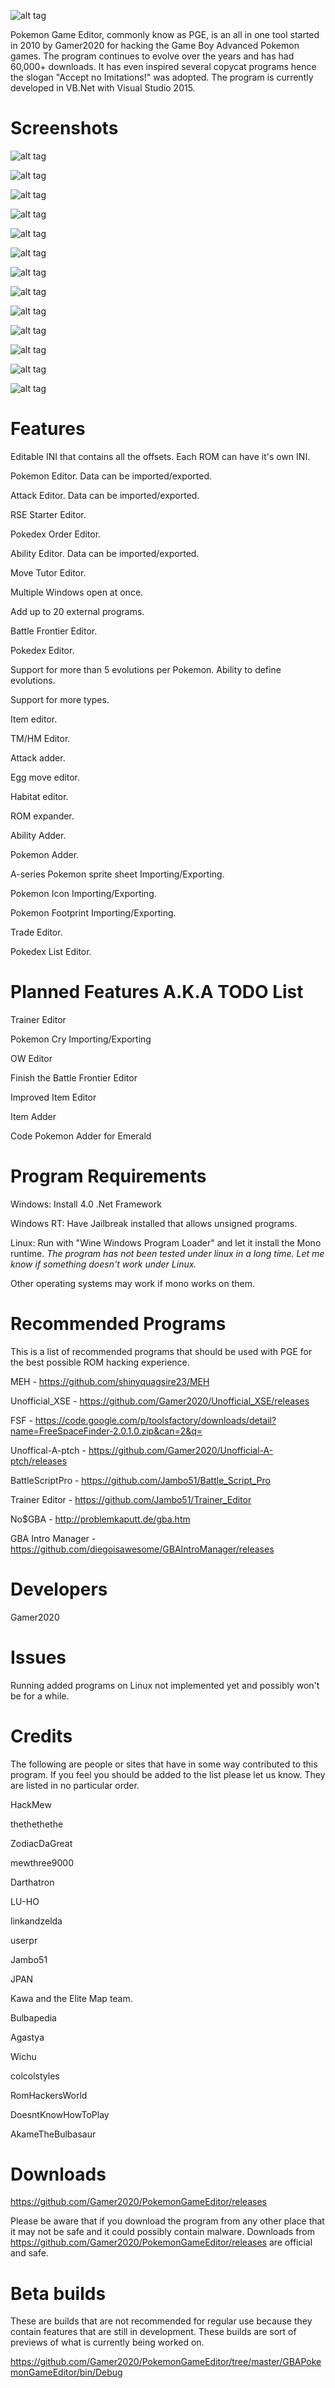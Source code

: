 ![alt tag](https://raw.githubusercontent.com/Gamer2020/PokemonGameEditor/master/Screenshots/PGEBANNER.png)

Pokemon Game Editor, commonly know as PGE, is an all in one tool started in 2010 by Gamer2020 for hacking the Game Boy Advanced Pokemon games. The program continues to evolve over the years and has had 60,000+ downloads. It has even inspired several copycat programs hence the slogan "Accept no Imitations!" was adopted. The program is currently developed in VB.Net with Visual Studio 2015.

Screenshots
=================

![alt tag](https://raw.githubusercontent.com/Gamer2020/PokemonGameEditor/master/Screenshots/1.png)

![alt tag](https://raw.githubusercontent.com/Gamer2020/PokemonGameEditor/master/Screenshots/2.png)

![alt tag](https://raw.githubusercontent.com/Gamer2020/PokemonGameEditor/master/Screenshots/3.png)

![alt tag](https://raw.githubusercontent.com/Gamer2020/PokemonGameEditor/master/Screenshots/4.png)

![alt tag](https://raw.githubusercontent.com/Gamer2020/PokemonGameEditor/master/Screenshots/5.png)

![alt tag](https://raw.githubusercontent.com/Gamer2020/PokemonGameEditor/master/Screenshots/6.png)

![alt tag](https://raw.githubusercontent.com/Gamer2020/PokemonGameEditor/master/Screenshots/7.png)

![alt tag](https://raw.githubusercontent.com/Gamer2020/PokemonGameEditor/master/Screenshots/8.png)

![alt tag](https://raw.githubusercontent.com/Gamer2020/PokemonGameEditor/master/Screenshots/9.png)

![alt tag](https://raw.githubusercontent.com/Gamer2020/PokemonGameEditor/master/Screenshots/10.png)

![alt tag](https://raw.githubusercontent.com/Gamer2020/PokemonGameEditor/master/Screenshots/11.png)

![alt tag](https://raw.githubusercontent.com/Gamer2020/PokemonGameEditor/master/Screenshots/12.png)

![alt tag](https://raw.githubusercontent.com/Gamer2020/PokemonGameEditor/master/Screenshots/13.png)

Features
=================

Editable INI that contains all the offsets. Each ROM can have it's own INI.

Pokemon Editor. Data can be imported/exported. 

Attack Editor. Data can be imported/exported. 

RSE Starter Editor.

Pokedex Order Editor.

Ability Editor. Data can be imported/exported. 

Move Tutor Editor.

Multiple Windows open at once.

Add up to 20 external programs.

Battle Frontier Editor.

Pokedex Editor.

Support for more than 5 evolutions per Pokemon. Ability to define evolutions.

Support for more types.

Item editor.

TM/HM Editor.

Attack adder.

Egg move editor.

Habitat editor.

ROM expander.

Ability Adder.

Pokemon Adder.

A-series Pokemon sprite sheet Importing/Exporting.

Pokemon Icon Importing/Exporting.

Pokemon Footprint Importing/Exporting.

Trade Editor.

Pokedex List Editor.

Planned Features A.K.A TODO List
=========================

Trainer Editor

Pokemon Cry Importing/Exporting

OW Editor

Finish the Battle Frontier Editor

Improved Item Editor

Item Adder

Code Pokemon Adder for Emerald

Program Requirements
====================

Windows: Install 4.0 .Net Framework

Windows RT: Have Jailbreak installed that allows unsigned programs.

Linux: Run with "Wine Windows Program Loader" and let it install the Mono runtime. *The program has not been tested under linux in a long time. Let me know if something doesn't work under Linux.*

Other operating systems may work if mono works on them.

Recommended Programs
====================

This is a list of recommended programs that should be used with PGE for the best possible ROM hacking experience.

MEH - https://github.com/shinyquagsire23/MEH

Unofficial_XSE - https://github.com/Gamer2020/Unofficial_XSE/releases

FSF - https://code.google.com/p/toolsfactory/downloads/detail?name=FreeSpaceFinder-2.0.1.0.zip&can=2&q=

Unoffical-A-ptch - https://github.com/Gamer2020/Unofficial-A-ptch/releases

BattleScriptPro - https://github.com/Jambo51/Battle_Script_Pro

Trainer Editor - https://github.com/Jambo51/Trainer_Editor

No$GBA - http://problemkaputt.de/gba.htm

GBA Intro Manager - https://github.com/diegoisawesome/GBAIntroManager/releases

Developers
=================
Gamer2020

Issues
=================
Running added programs on Linux not implemented yet and possibly won't be for a while.

Credits
=================

The following are people or sites that have in some way contributed to this program. If you feel you should be added to the list please let us know. They are listed in no particular order.

HackMew

thethethethe

ZodiacDaGreat

mewthree9000

Darthatron

LU-HO

linkandzelda

userpr

Jambo51

JPAN

Kawa and the Elite Map team.

Bulbapedia

Agastya

Wichu

colcolstyles

RomHackersWorld

DoesntKnowHowToPlay

AkameTheBulbasaur

Downloads
================================
https://github.com/Gamer2020/PokemonGameEditor/releases

Please be aware that if you download the program from any other place that it may not be safe and it could possibly contain malware. Downloads from https://github.com/Gamer2020/PokemonGameEditor/releases are official and safe.

Beta builds
================================
These are builds that are not recommended for regular use because they contain features that are still in development. These builds are sort of previews of what is currently being worked on.

https://github.com/Gamer2020/PokemonGameEditor/tree/master/GBAPokemonGameEditor/bin/Debug
